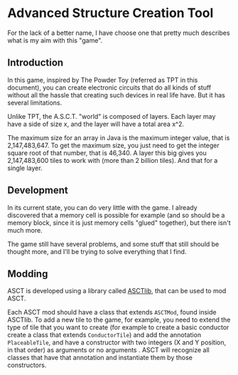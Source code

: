 # Advanced Structure Creation Tool

For the lack of a better name, I have choose one that pretty much
describes what is my aim with this "game".

## Introduction

In this game, inspired by The Powder Toy (referred as TPT in this
document), you can create electronic circuits that do all kinds of stuff
without all the hassle that creating such devices in real life have. But
it has several limitations.

Unlike TPT, the A.S.C.T. "world" is composed of layers. Each layer may
have a side of size x, and the layer will have a total area x^2.

The maximum size for an array in Java is the maximum integer value, that
is 2,147,483,647. To get the maximum size, you just need to get the integer
square root of that number, that is 46,340. A layer this big gives you
2,147,483,600 tiles to work with (more than 2 billion tiles). And that
for a single layer.

## Development

In its current state, you can do very little with the game.
I already discovered that a memory cell is possible for example
(and so should be a memory block, since it is just memory cells "glued"
together), but there isn't much more.

The game still have several problems, and some stuff that still should
be thought more, and I'll be trying to solve everything that I find.

## Modding

ASCT is developed using a library called
[ASCTlib](https://github.com/VTHMgNPipola/ASCTlib), that can be used to
mod ASCT.

Each ASCT mod should have a class that extends `ASCTMod`, found inside
ASCTlib. To add a new tile to the game, for example, you need to extend
the type of tile that you want to create (for example to create a basic
conductor create a class that extends `ConductorTile`) and add the
annotation `PlaceableTile`, and have a constructor with two integers (X
and Y position, in that order) as arguments or no arguments . ASCT will
recognize all classes that have that annotation and instantiate them by
those constructors.